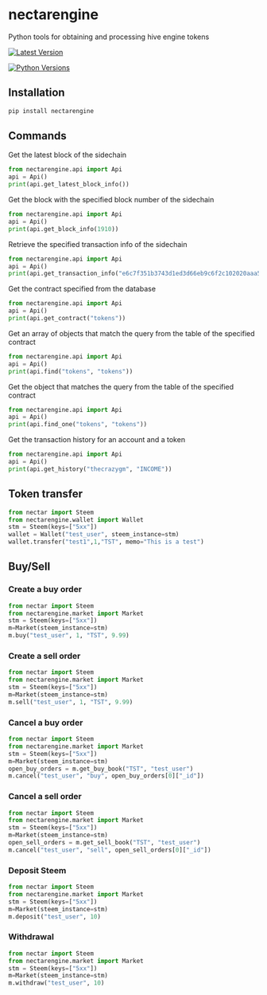 # nectarengine

Python tools for obtaining and processing hive engine tokens

[![Latest Version](https://img.shields.io/pypi/v/nectarengine.svg)](https://pypi.python.org/pypi/nectarengine/)

[![Python Versions](https://img.shields.io/pypi/pyversions/nectarengine.svg)](https://pypi.python.org/pypi/nectarengine/)

## Installation

```bash
pip install nectarengine
```

## Commands

Get the latest block of the sidechain

```python
from nectarengine.api import Api
api = Api()
print(api.get_latest_block_info())
```

Get the block with the specified block number of the sidechain

```python
from nectarengine.api import Api
api = Api()
print(api.get_block_info(1910))
```

Retrieve the specified transaction info of the sidechain

```python
from nectarengine.api import Api
api = Api()
print(api.get_transaction_info("e6c7f351b3743d1ed3d66eb9c6f2c102020aaa5d"))
```

Get the contract specified from the database

```python
from nectarengine.api import Api
api = Api()
print(api.get_contract("tokens"))
```

Get an array of objects that match the query from the table of the specified contract

```python
from nectarengine.api import Api
api = Api()
print(api.find("tokens", "tokens"))
```

Get the object that matches the query from the table of the specified contract

```python
from nectarengine.api import Api
api = Api()
print(api.find_one("tokens", "tokens"))
```

Get the transaction history for an account and a token

```python
from nectarengine.api import Api
api = Api()
print(api.get_history("thecrazygm", "INCOME"))
```

## Token transfer

```python
from nectar import Steem
from nectarengine.wallet import Wallet
stm = Steem(keys=["5xx"])
wallet = Wallet("test_user", steem_instance=stm)
wallet.transfer("test1",1,"TST", memo="This is a test")
```

## Buy/Sell

### Create a buy order

```python
from nectar import Steem
from nectarengine.market import Market
stm = Steem(keys=["5xx"])
m=Market(steem_instance=stm)
m.buy("test_user", 1, "TST", 9.99)
```

### Create a sell order

```python
from nectar import Steem
from nectarengine.market import Market
stm = Steem(keys=["5xx"])
m=Market(steem_instance=stm)
m.sell("test_user", 1, "TST", 9.99)
```

### Cancel a buy order

```python
from nectar import Steem
from nectarengine.market import Market
stm = Steem(keys=["5xx"])
m=Market(steem_instance=stm)
open_buy_orders = m.get_buy_book("TST", "test_user")
m.cancel("test_user", "buy", open_buy_orders[0]["_id"])
```

### Cancel a sell order

```python
from nectar import Steem
from nectarengine.market import Market
stm = Steem(keys=["5xx"])
m=Market(steem_instance=stm)
open_sell_orders = m.get_sell_book("TST", "test_user")
m.cancel("test_user", "sell", open_sell_orders[0]["_id"])
```

### Deposit Steem

```python
from nectar import Steem
from nectarengine.market import Market
stm = Steem(keys=["5xx"])
m=Market(steem_instance=stm)
m.deposit("test_user", 10)
```

### Withdrawal

```python
from nectar import Steem
from nectarengine.market import Market
stm = Steem(keys=["5xx"])
m=Market(steem_instance=stm)
m.withdraw("test_user", 10)
```
